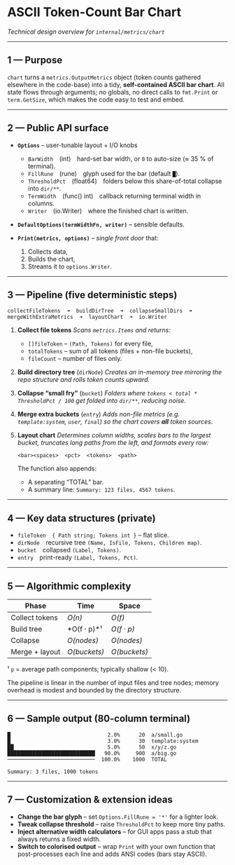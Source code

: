 # ASCII Token-Count Bar Chart
*Technical design overview for `internal/metrics/chart`*

---

## 1 — Purpose

`chart` turns a `metrics.OutputMetrics` object (token counts gathered elsewhere in the code-base) into a tidy, **self-contained ASCII bar chart**.
All state flows through arguments; no globals, no direct calls to `fmt.Print` or `term.GetSize`, which makes the code easy to test and embed.

---

## 2 — Public API surface

* **`Options`** – user-tunable layout + I/O knobs
  * `BarWidth` (int) hard-set bar width, or `0` to auto-size (≈ 35 % of terminal).
  * `FillRune` (rune) glyph used for the bar (default `█`).
  * `ThresholdPct` (float64) folders below this share-of-total collapse into `dir/**`.
  * `TermWidth` (func() int) callback returning terminal width in columns.
  * `Writer` (io.Writer) where the finished chart is written.

* **`DefaultOptions(termWidthFn, writer)`** – sensible defaults.

* **`Print(metrics, options)`** – *single front door* that:
  1. Collects data,
  2. Builds the chart,
  3. Streams it to `options.Writer`.

---

## 3 — Pipeline (five deterministic steps)

```text
collectFileTokens  ➜  buildDirTree  ➜  collapseSmallDirs  ➜
mergeWithExtraMetrics  ➜  layoutChart  ➜  io.Writer
```

1. **Collect file tokens**
   *Scans `metrics.Items` and returns:*
   * `[]fileToken` – `(Path, Tokens)` for every file,
   * `totalTokens` – sum of all tokens (files + non-file buckets),
   * `fileCount` – number of files only.

2. **Build directory tree** (`dirNode`)
   *Creates an in-memory tree mirroring the repo structure and rolls token counts upward.*

3. **Collapse “small fry”** (`bucket`)
   *Folders where `tokens < total * ThresholdPct / 100` get folded into `dir/**`, reducing noise.*

4. **Merge extra buckets** (`entry`)
   *Adds non-file metrics (e.g. `template:system`, `user`, `final`) so the chart covers **all** token sources.*

5. **Layout chart**
   *Determines column widths, scales bars to the largest bucket, truncates long paths from the left, and formats every row:*

   ```
   <bar><spaces>  <pct>  <tokens>  <path>
   ```

   The function also appends:
   * A separating “TOTAL” bar.
   * A summary line: `Summary: 123 files, 4567 tokens`.

---

## 4 — Key data structures (private)

* `fileToken` `{ Path string; Tokens int }` – flat slice.
* `dirNode` recursive tree `(Name, IsFile, Tokens, Children map)`.
* `bucket` collapsed `(Label, Tokens)`.
* `entry` print-ready `(Label, Tokens, Pct)`.

---

## 5 — Algorithmic complexity

| Phase | Time | Space |
| ----- | ---- | ----- |
| Collect tokens | *O(n)* | *O(f)* |
| Build tree | *O(f · p)*¹ | *O(f · p)* |
| Collapse | *O(nodes)* | *O(nodes)* |
| Merge + layout | *O(buckets)* | *O(buckets)* |

¹ `p` = average path components; typically shallow (< 10).

The pipeline is linear in the number of input files and tree nodes; memory overhead is modest and bounded by the directory structure.

---

## 6 — Sample output (80-column terminal)

```
█                               2.0%      20  a/small.go
█                               3.0%      30  template:system
██                              5.0%      50  x/y/z.go
████████████████████████████   90.0%     900  a/big.go
────────────────────────────  100.0%    1000  TOTAL

Summary: 3 files, 1000 tokens
```

---

## 7 — Customization & extension ideas

* **Change the bar glyph** – set `Options.FillRune = '*'` for a lighter look.
* **Tweak collapse threshold** – raise `ThresholdPct` to keep more tiny paths.
* **Inject alternative width calculators** – for GUI apps pass a stub that always returns a fixed width.
* **Switch to colorised output** – wrap `Print` with your own function that post-processes each line and adds ANSI codes (bars stay ASCII).
